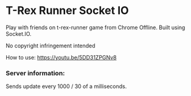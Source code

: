 # T-Rex Runner Socket IO
Play with friends on t-rex-runner game from Chrome Offline. Built using Socket.IO. 

No copyright infringement intended

How to use: https://youtu.be/5DD31ZPGNv8

### Server information:
Sends update every 1000 / 30 of a milliseconds.
